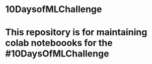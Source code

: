 # 10DaysofMLChallenge
# This repository is for maintaining colab noteboooks for the #10DaysOfMLChallenge 
